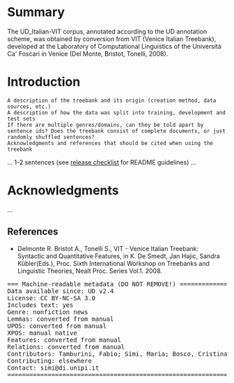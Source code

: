 # Summary

The UD_Italian-VIT corpus, annotated according to the UD annotation scheme, was obtained by conversion from VIT (Venice Italian Treebank), developed at the Laboratory of Computational Linguistics of the Università Ca' Foscari in Venice (Del Monte, Bristot, Tonelli, 2008).

# Introduction

    A description of the treebank and its origin (creation method, data sources, etc.)
    A description of how the data was split into training, development and test sets
    If there are multiple genres/domains, can they be told apart by sentence ids? Does the treebank consist of complete documents, or just randomly shuffled sentences?
    Acknowledgments and references that should be cited when using the treebank

... 1-2 sentences (see [release checklist](http://universaldependencies.org/release_checklist.html#the-readme-file) for README guidelines) 
...

# Acknowledgments

...

## References

* Delmonte R. Bristot A., Tonelli S., VIT - Venice Italian Treebank: Syntactic and Quantitative
Features, in K. De Smedt, Jan Hajic, Sandra Kübler(Eds.), Proc. Sixth International Workshop on
Treebanks and Linguistic Theories, Nealt Proc. Series Vol.1. 2008.

<pre>
=== Machine-readable metadata (DO NOT REMOVE!) ================================
Data available since: UD v2.4
License: CC BY-NC-SA 3.0
Includes text: yes
Genre: nonfiction news
Lemmas: converted from manual
UPOS: converted from manual
XPOS: manual native
Features: converted from manual
Relations: converted from manual
Contributors: Tamburini, Fabio; Simi, Maria; Bosco, Cristina
Contributing: elsewhere
Contact: simi@di.unipi.it
===============================================================================
</pre>
